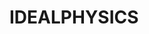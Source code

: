 # IDEALPHYSICS
<!--
  © 2025 Kaavya Panchal. All rights reserved.
  This website was built and designed by Kaavya Panchal.
  Do not copy, reproduce, or claim ownership without explicit permission.
-->
